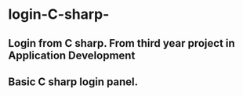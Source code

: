 # login-C-sharp-
## Login from C sharp. From third year project in Application Development
## Basic C sharp login panel.
